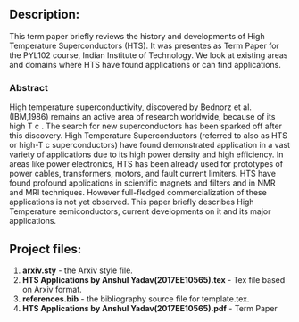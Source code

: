 
## Description:

This term paper briefly reviews the history and developments of High Temperature Superconductors (HTS). It was presentes as Term Paper for the PYL102 course, Indian Institute of Technology. We look at existing areas and domains where HTS have found applications or can find applications.

### Abstract 
High temperature superconductivity, discovered by Bednorz et al. (IBM,1986) remains an active area
of research worldwide, because of its high T c . The search for new superconductors has been sparked
off after this discovery. High Temperature Superconductors (referred to also as HTS or high-T c
superconductors) have found demonstrated application in a vast variety of applications due to its
high power density and high efficiency. In areas like power electronics, HTS has been already used
for prototypes of power cables, transformers, motors, and fault current limiters. HTS have found
profound applications in scientific magnets and filters and in NMR and MRI techniques. However
full-fledged commercialization of these applications is not yet observed. This paper briefly describes
High Temperature semiconductors, current developments on it and its major applications.


## Project files:
1. **arxiv.sty** - the Arxiv style file.
2. **HTS Applications by Anshul Yadav(2017EE10565).tex** - Tex file based on Arxiv format.
3. **references.bib** - the bibliography source file for template.tex.
4. **HTS Applications by Anshul Yadav(2017EE10565).pdf** - Term Paper

